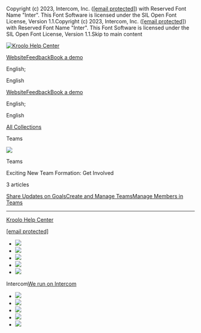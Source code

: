 Copyright (c) 2023, Intercom, Inc. ([[email protected]](/cdn-cgi/l/email-protection)) with Reserved Font Name "Inter". This Font Software is licensed under the SIL Open Font License, Version 1.1.Copyright (c) 2023, Intercom, Inc. ([[email protected]](/cdn-cgi/l/email-protection)) with Reserved Font Name "Inter". This Font Software is licensed under the SIL Open Font License, Version 1.1.Skip to main content

[![Kroolo Help Center](https://downloads.intercomcdn.com/i/o/h4qkzypg/611116/ee699fbf23fef0f6d8d4f666d84c/37cdcedd14003d8fdcfdeda0a05c09cb)](/en/)

[Website](https://kroolo.com/)[Feedback](https://kroolo.featurebase.app/)[Book a demo](https://kroolo.com/book-demo)

English;

English

[Website](https://kroolo.com/)[Feedback](https://kroolo.featurebase.app/)[Book a demo](https://kroolo.com/book-demo)

English;

English

[All Collections](/en/)

Teams

![](https://downloads.intercomcdn.com/i/o/575349/61c947c3add3c16f77357be7/c1b59be6b54ad6282472b9d61ffd990f.png)

Teams

Exciting New Team Formation: Get Involved

3 articles

[Share Updates on Goals](https://help.kroolo.com/en/articles/9979390-share-updates-on-goals)[Create and Manage Teams](https://help.kroolo.com/en/articles/10031532-create-and-manage-teams)[Manage Members in Teams](https://help.kroolo.com/en/articles/10101380-manage-members-in-teams)

* * *

[Kroolo Help Center](/en/)

[[email protected]](/cdn-cgi/l/email-protection)

  * [![](https://intercom.help/kroolo/assets/svg/icon:social-facebook/FFFFFF)](https://www.facebook.com/profile.php?id=61553808299270)
  * [![](https://intercom.help/kroolo/assets/svg/icon:social-linkedin/FFFFFF)](https://www.linkedin.com/company/getkroolo)
  * [![](https://intercom.help/kroolo/assets/svg/icon:social-instagram/FFFFFF)](https://www.instagram.com/getkroolo)
  * [![](https://intercom.help/kroolo/assets/svg/icon:social-youtube/FFFFFF)](https://www.youtube.com/@getkroolo/featured)
  * [![](https://intercom.help/kroolo/assets/svg/icon:social-twitter-x/FFFFFF)](https://www.twitter.com/getkroolo)



Intercom[We run on Intercom](https://www.intercom.com/intercom-link?company=Kroolo&solution=customer-support&utm_campaign=intercom-link&utm_content=We+run+on+Intercom&utm_medium=help-center&utm_referrer=https%3A%2F%2Fhelp.kroolo.com%2Fen%2Fcollections%2F9304751-teams&utm_source=desktop-web)

  * [![](https://intercom.help/kroolo/assets/svg/icon:social-facebook/FFFFFF)](https://www.facebook.com/profile.php?id=61553808299270)
  * [![](https://intercom.help/kroolo/assets/svg/icon:social-linkedin/FFFFFF)](https://www.linkedin.com/company/getkroolo)
  * [![](https://intercom.help/kroolo/assets/svg/icon:social-instagram/FFFFFF)](https://www.instagram.com/getkroolo)
  * [![](https://intercom.help/kroolo/assets/svg/icon:social-youtube/FFFFFF)](https://www.youtube.com/@getkroolo/featured)
  * [![](https://intercom.help/kroolo/assets/svg/icon:social-twitter-x/FFFFFF)](https://www.twitter.com/getkroolo)